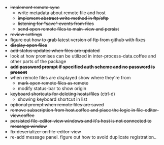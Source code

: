 * ~~Implement remote sync~~
  * ~~write metadata about remote file and host~~
  * ~~implement abstract write method in ftp/sftp~~
  * ~~listening for "save" events from files~~
  * ~~send open remote files to main-view and persist~~
* ~~review settings~~
* ~~figure out how to grab latest version of ftp from github with fixes~~
* ~~display open files~~
* ~~add status updates when files are updated~~
* look at how promises can be utilized in inter-process-data.coffee and other parts of the package
* ~~**add password prompt if specified auth scheme and no password is present**~~
* when remote files are displayed show where they're from
  * ~~mark open remote files as remote~~
  * modify status-bar to show origin
* ~~keyboard shortcuts for deleting hosts/files~~ (ctrl-d)
  * showing keyboard shortcut in list
* ~~optional prompt when remote files are saved~~
* ~~remove subscription from host.coffee and place the logic in file-editor-view.coffee~~
* ~~persisted file-editor-view windows and it's host is not connected to message window~~
* ~~fix deserializer on file-editor-view~~
* re-add message panel. figure out how to avoid duplicate registration..
